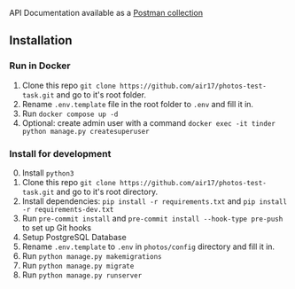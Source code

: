 
API Documentation available as a [Postman collection](Photos.postman_collection.json)

## Installation

### Run in Docker

1. Clone this repo `git clone https://github.com/air17/photos-test-task.git` and go to it's root folder.
2. Rename `.env.template` file in the root folder to `.env` and fill it in.
3. Run `docker compose up -d`
4. Optional: create admin user with a command `docker exec -it tinder python manage.py createsuperuser`

### Install for development

0. Install `python3`
1. Clone this repo `git clone https://github.com/air17/photos-test-task.git` and go to it's root directory.
2. Install dependencies: `pip install -r requirements.txt` and `pip install -r requirements-dev.txt`
3. Run `pre-commit install` and `pre-commit install --hook-type pre-push` to set up Git hooks
4. Setup PostgreSQL Database
5. Rename `.env.template` to `.env` in `photos/config` directory and fill it in.
6. Run `python manage.py makemigrations`
7. Run `python manage.py migrate`
8. Run `python manage.py runserver`
